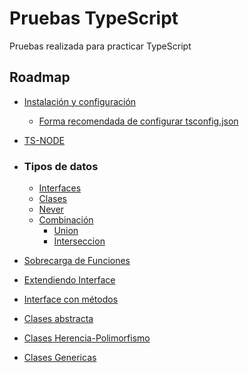 # Pruebas TypeScript
Pruebas realizada para practicar TypeScript

## Roadmap 
- [Instalación y configuración](/instalacion-y-configuracion/)
  - [Forma recomendada de configurar tsconfig.json](https://www.npmjs.com/package/@tsconfig/recommended)
- [TS-NODE](/ts-node/)
- ### Tipos de datos
  - [Interfaces](/tipos-interfaces/)
  - [Clases](/tipos-clases/)
  - [Never](/tipos-never/)
  - [Combinación](/tipos-combinacion/)
    - [Union](/tipos-combinacion-union/)
    - [Interseccion](/tipos-combinacion-interseccion/)

- [Sobrecarga de Funciones](/funciones-sobrecarga/)
- [Extendiendo Interface](/interface-extension/)
- [Interface con métodos](/interface-declaracion/)
- [Clases abstracta](/clases/src/abstracta.ts)
- [Clases Herencia-Polimorfismo](/clases/src/herencia-polimorfismo.ts)
- [Clases Genericas](/clases-genericas/)